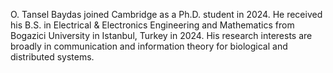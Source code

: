 O. Tansel Baydas joined Cambridge as a Ph.D. student in 2024. He received his B.S. in Electrical & Electronics Engineering and Mathematics from Bogazici University in Istanbul, Turkey in 2024. His research interests are broadly in communication and information theory for biological and distributed systems.